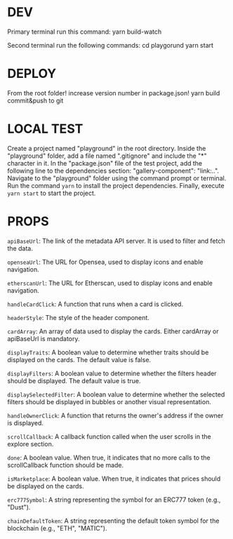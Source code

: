 # DEV
Primary terminal run this command:
yarn build-watch

Second terminal run the following commands:
cd playgorund
yarn start


# DEPLOY
From the root folder!
increase version number in  package.json!
yarn build
commit&push to git

# LOCAL TEST 
Create a project named "playground" in the root directory.
Inside the "playground" folder, add a file named ".gitignore" and include the "*" character in it.
In the "package.json" file of the test project, add the following line to the dependencies section: "gallery-component": "link:..".
Navigate to the "playground" folder using the command prompt or terminal.
Run the command `yarn` to install the project dependencies.
Finally, execute `yarn start` to start the project.

# PROPS 
`apiBaseUrl`: The link of the metadata API server. It is used to filter and fetch the data.

`openseaUrl`: The URL for Opensea, used to display icons and enable navigation.

`etherscanUrl`: The URL for Etherscan, used to display icons and enable navigation.

`handleCardClick`: A function that runs when a card is clicked.

`headerStyle`: The style of the header component.

`cardArray`: An array of data used to display the cards. Either cardArray or apiBaseUrl is mandatory.

`displayTraits`: A boolean value to determine whether traits should be displayed on the cards. The default value is false.

`displayFilters`: A boolean value to determine whether the filters header should be displayed. The default value is true.

`displaySelectedFilter`: A boolean value to determine whether the selected filters should be displayed in bubbles or another visual representation.

`handleOwnerClick`: A function that returns the owner's address if the owner is displayed.

`scrollCallback`: A callback function called when the user scrolls in the explore section.

`done`: A boolean value. When true, it indicates that no more calls to the scrollCallback function should be made.

`isMarketplace`: A boolean value. When true, it indicates that prices should be displayed on the cards.

`erc777Symbol`: A string representing the symbol for an ERC777 token (e.g., "Dust").

`chainDefaultToken`: A string representing the default token symbol for the blockchain (e.g., "ETH", "MATIC").
